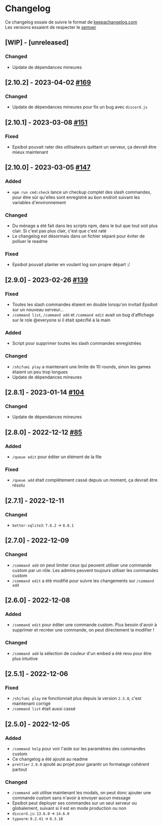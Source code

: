 # Changelog

Ce changelog essaie de suivre le format de [keepachangelog.com](https://keepachangelog.com/en/1.0.0/)<br>
Les versions essaient de respecter le [semver](https://semver.org/)

## [WIP] - [unreleased]

### Changed

-   Update de dépendances mineures

## [2.10.2] - 2023-04-02 [#169](https://github.com/EpsiTeam/epsibot/pull/169)

### Changed

-   Update de dépendances mineures pour fix un bug avec `discord.js`

## [2.10.1] - 2023-03-08 [#151](https://github.com/EpsiTeam/epsibot/pull/151)

### Fixed

-   Epsibot pouvait rater des utilisateurs quittant un serveur, ça devrait être mieux maintenant

## [2.10.0] - 2023-03-05 [#147](https://github.com/EpsiTeam/epsibot/pull/147)

### Added

-   `npm run cmd:check` lance un checkup complet des slash commandes, pour être sûr qu'elles sont enregistré au bon endroit suivant les variables d'environnement

### Changed

-   Du ménage a été fait dans les scripts npm, dans le but que tout soit plus clair. Si c'est pas plus clair, c'est que c'est raté
-   Le changelog est désormais dans un fichier séparé pour éviter de polluer le readme

### Fixed

-   Epsibot pouvait planter en voulant log son propre départ :/

## [2.9.0] - 2023-02-26 [#139](https://github.com/EpsiTeam/epsibot/pull/139)

### Fixed

-   Toutes les slash commandes étaient en double lorsqu'on invitait Epsibot sur un nouveau serveur...
-   `/command list`, `/command add` et `/command edit` avait un bug d'affichage sur le role @everyone si il était spécifié à la main

### Added

-   Script pour supprimer toutes les slash commandes enregistrées

### Changed

-   `/shifumi play` a maintenant une limite de 10 rounds, sinon les games étaient un peu trop longues
-   Update de dépendances mineures

## [2.8.1] - 2023-01-14 [#104](https://github.com/EpsiTeam/epsibot/pull/104)

### Changed

-   Update de dépendances mineures

## [2.8.0] - 2022-12-12 [#85](https://github.com/EpsiTeam/epsibot/pull/85)

### Added

-   `/queue edit` pour éditer un élément de la file

### Fixed

-   `/queue add` était complètement cassé depuis un moment, ça devrait être résolu

## [2.7.1] - 2022-12-11

### Changed

-   `better-sqlite3`: `7.6.2` -> `8.0.1`

## [2.7.0] - 2022-12-09

### Changed

-   `/command add` on peut limiter ceux qui peuvent utiliser une commande custom par un rôle. Les admins peuvent toujours utiliser les commandes custom
-   `/command edit` a été modifié pour suivre les changements sur `/command add`

## [2.6.0] - 2022-12-08

### Added

-   `/command edit` pour éditer une commande custom. Plus besoin d'avoir à supprimer et recréer une commande, on peut directement la modifier !

### Changed

-   `/command add` la sélection de couleur d'un embed a été revu pour être plus intuitive

## [2.5.1] - 2022-12-06

### Fixed

-   `/shifumi play` ne fonctionnait plus depuis la version `2.5.0`, c'est maintenant corrigé
-   `/command list` était aussi cassé

## [2.5.0] - 2022-12-05

### Added

-   `/command help` pour voir l'aide sur les paramètres des commandes custom
-   Ce changelog a été ajouté au readme
-   `prettier` `2.8.0` ajouté au projet pour garantir un formatage cohérent partout

### Changed

-   `/command add` utilise maintenant les modals, on peut donc ajouter une commande custom sans n'avoir à envoyer aucun message
-   Epsibot peut deployer ses commandes sur un seul serveur ou globalement, suivant si il est en mode production ou non
-   `discord.js`: `13.6.0` -> `14.6.0`
-   `typeorm`: `0.2.41` -> `0.3.10`
